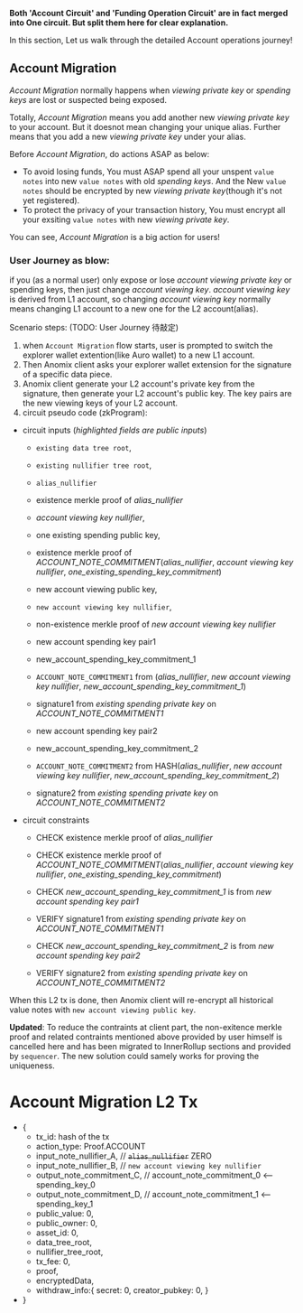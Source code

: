 **Both 'Account Circuit' and 'Funding Operation Circuit' are in fact merged into One circuit. But split them here for clear explanation.**

In this section, Let us walk through the detailed Account operations journey!

## Account Migration
_Account Migration_ normally happens when _viewing private key_ or _spending keys_ are lost or suspected being exposed.

Totally, _Account Migration_ means you add another new _viewing private key_ to your account. But it doesnot mean changing your unique alias. Further means that you add a new _viewing private key_ under your alias.

Before _Account Migration_, do actions ASAP as below:
* To avoid losing funds, You must ASAP spend all your unspent `value notes` into new `value notes` with old _spending keys_. And the New `value notes` should be encrypted by new _viewing private key_(though it's not yet registered).
* To protect the privacy of your transaction history, You must encrypt all your exsiting `value notes` with new _viewing private key_.

You can see, _Account Migration_ is a big action for users!

### User Journey as blow:
if you (as a normal user) only expose or lose _account viewing private key_ or spending keys, then just change _account viewing key_. _account viewing key_ is derived from L1 account, so changing _account viewing key_ normally means changing L1 account to a new one for the L2 account(alias).

Scenario steps: (TODO: User Journey 待敲定)
1. when `Account Migration` flow starts, user is prompted to switch the explorer wallet extention(like Auro wallet) to a new L1 account.
2. Then Anomix client asks your explorer wallet extension for the signature of a specific data piece.
3. Anomix client generate your L2 account's private key from the signature, then generate your L2 account's public key. The key pairs are the new viewing keys of your L2 account.
4. circuit pseudo code (zkProgram):
  * circuit inputs (_highlighted fields are public inputs_)
    * `existing data tree root`,
    * `existing nullifier tree root`,

    * `alias_nullifier`
    * existence merkle proof of _alias_nullifier_

    * _account viewing key nullifier_,

    * one existing spending public key,
    * existence merkle proof of _ACCOUNT_NOTE_COMMITMENT_(_alias_nullifier_, _account viewing key nullifier_, _one_existing_spending_key_commitment_)

    * new account viewing public key,
    * `new account viewing key nullifier`,
    * non-existence merkle proof of _new account viewing key nullifier_

    * new account spending key pair1
    * new_account_spending_key_commitment_1
    * `ACCOUNT_NOTE_COMMITMENT1` from (_alias_nullifier_, _new account viewing key nullifier_, _new_account_spending_key_commitment_1_)
    * signature1 from _existing spending private key_ on _ACCOUNT_NOTE_COMMITMENT1_

    * new account spending key pair2
    * new_account_spending_key_commitment_2
    * `ACCOUNT_NOTE_COMMITMENT2` from HASH(_alias_nullifier_, _new account viewing key nullifier_, _new_account_spending_key_commitment_2_)
    * signature2 from _existing spending private key_ on _ACCOUNT_NOTE_COMMITMENT2_

  * circuit constraints
    * CHECK existence merkle proof of _alias_nullifier_

    * CHECK existence merkle proof of _ACCOUNT_NOTE_COMMITMENT_(_alias_nullifier_, _account viewing key nullifier_, _one_existing_spending_key_commitment_)

    * CHECK _new_account_spending_key_commitment_1_ is from _new account spending key pair1_
    * VERIFY signature1 from _existing spending private key_ on _ACCOUNT_NOTE_COMMITMENT1_

    * CHECK _new_account_spending_key_commitment_2_ is from _new account spending key pair2_
    * VERIFY signature2 from _existing spending private key_ on _ACCOUNT_NOTE_COMMITMENT2_

When this L2 tx is done, then Anomix client will re-encrypt all historical value notes with `new account viewing public key`.

**Updated**: To reduce the contraints at client part, the non-exitence merkle proof and related contraints mentioned above provided by user himself is cancelled here and has been migrated to InnerRollup sections and provided by `sequencer`. The new solution could samely works for proving the uniqueness. 

# Account Migration L2 Tx
* {
  * tx_id: hash of the tx
  * action_type: Proof.ACCOUNT
  * input_note_nullifier_A, // ~~`alias_nullifier`~~ ZERO
  * input_note_nullifier_B, // `new account viewing key nullifier`
  * output_note_commitment_C, // account_note_commitment_0  <--  spending_key_0
  * output_note_commitment_D, // account_note_commitment_1  <--  spending_key_1
  * public_value: 0,
  * public_owner: 0,
  * asset_id: 0,
  * data_tree_root,
  * nullifier_tree_root,
  * tx_fee: 0,
  * proof,
  * encryptedData,
  * withdraw_info:{
      secret: 0, 
      creator_pubkey: 0,
    }
* }
